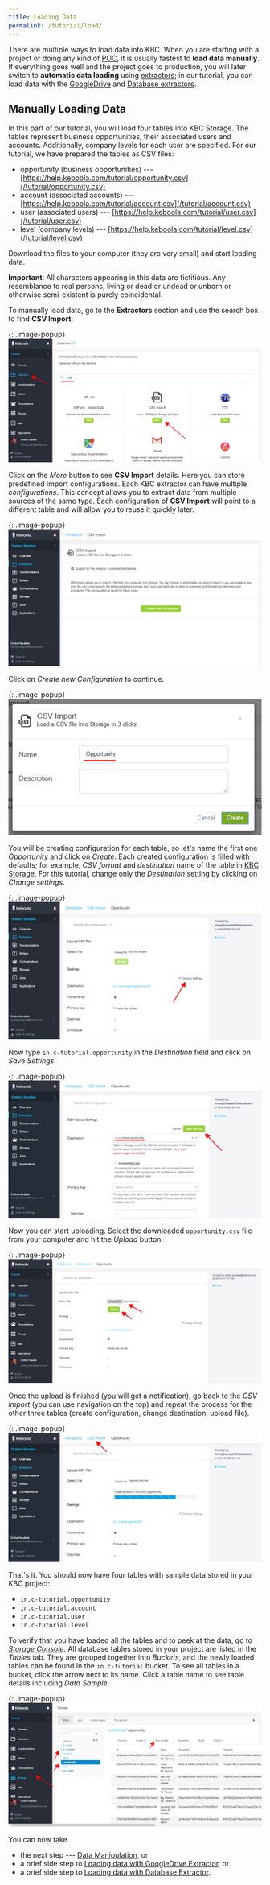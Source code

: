 ```yaml
---
title: Loading Data
permalink: /tutorial/load/
---
```

There are multiple ways to load data into KBC. When you are starting with a project or doing any kind of 
[POC](https://en.wikipedia.org/wiki/Proof_of_concept), it is usually fastest to **load data manually**. 
If everything goes well and the project goes to production, you will later switch to **automatic
data loading** using [extractors](/extractors/); in our tutorial, you can load data with 
the [GoogleDrive](/tutorial/load/googledrive/) and [Database extractors](/tutorial/load/database/).

## Manually Loading Data
In this part of our tutorial, you will load four tables into KBC Storage.
The tables represent business opportunities, their associated users and accounts.
Additionally, company levels for each user are specified.
For our tutorial, we have prepared the tables as CSV files:

- opportunity (business opportunities) --- [https://help.keboola.com/tutorial/opportunity.csv](/tutorial/opportunity.csv)
- account (associated accounts) --- [https://help.keboola.com/tutorial/account.csv](/tutorial/account.csv)
- user (associated users) --- [https://help.keboola.com/tutorial/user.csv](/tutorial/user.csv)
- level (company levels) --- [https://help.keboola.com/tutorial/level.csv](/tutorial/level.csv)

Download the files to your computer (they are very small) and start loading data.

**Important**: All characters appearing in this data are fictitious.
Any resemblance to real persons, living or dead or undead or unborn or otherwise semi-existent is purely coincidental.

To manually load data, go to the **Extractors** section and use the search box to find **CSV Import**:

{: .image-popup}
![Screenshot -- Extractors](/tutorial/load/extractor-intro-1.png)

Click on the *More* button to see **CSV Import** details. Here you can store predefined import configurations.
Each KBC extractor can have multiple *configurations*. This concept allows you to extract data from multiple sources
of the same type. Each configuration of **CSV Import** will point to a different table and will allow you to reuse it quickly later.

{: .image-popup}
![Screenshot -- CSV Import Intro](/tutorial/load/csv-import-empty-list.png)

Click on *Create new Configuration* to continue.

{: .image-popup}
![Screenshot -- CSV New Configuration](/tutorial/load/csv-import-create-new-configuration.png)

You will be creating configuration for each table, so let's name the first one *Opportunity* and click on *Create*. 
Each created configuration is filled with defaults; for example, *CSV format* and *destination* name of the table in
[KBC Storage](/storage/). For this tutorial, change only the *Destination* setting by clicking on *Change settings*.

{: .image-popup}
![Screenshot -- CSV Import Configuration](/tutorial/load/csv-import-default-configuration.png)

Now type `in.c-tutorial.opportunity` in the *Destination* field and click on *Save Settings*.

{: .image-popup}
![Screenshot -- Change upload settings](/tutorial/load/csv-import-change-settings.png)

Now you can start uploading. Select the downloaded `opportunity.csv` file from your computer and hit the *Upload* button.

{: .image-popup}
![Screenshot -- Upload CSV file](/tutorial/load/csv-import-upload-before.png)

Once the upload is finished (you will get a notification), go back to the *CSV import* (you can use navigation on the top) and
repeat the process for the other three tables (create configuration, change destination, upload file).

{: .image-popup}
![Screenshot -- Upload CSV file progress](/tutorial/load/csv-import-upload.png)
	
That's it. You should now have four tables with sample data stored in your KBC project:

- `in.c-tutorial.opportunity`
- `in.c-tutorial.account`
- `in.c-tutorial.user`
- `in.c-tutorial.level`

To verify that you have loaded all the tables and to peek at the data, go to [*Storage Console*](/storage/).
All database tables stored in your project are listed in the *Tables* tab. 
They are grouped together into *Buckets*, and the newly loaded tables can be found in the `in.c-tutorial` bucket. 
To see all tables in a bucket, click the arrow next to its name.
Click a table name to see table details including *Data Sample*.

{: .image-popup}
![Screenshot -- Storage preview](/tutorial/load/csv-import-storage.png)

You can now take

- the next step --- [Data Manipulation](/tutorial/manipulate/), or
- a brief side step to [Loading data with GoogleDrive Extractor](/tutorial/load/googledrive/), or
- a brief side step to [Loading data with Database Extractor](/tutorial/load/database/).
